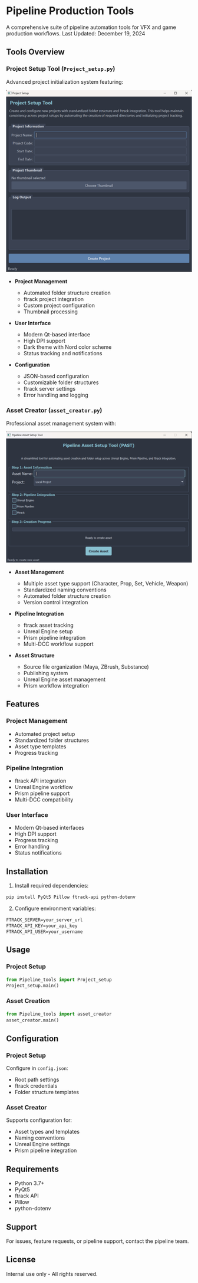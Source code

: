 # Pipeline Production Tools

A comprehensive suite of pipeline automation tools for VFX and game production workflows. Last Updated: December 19, 2024

## Tools Overview

### Project Setup Tool (`Project_setup.py`)
Advanced project initialization system featuring:

![Project Setup Tool UI](docs/images/ProjectCreator.png)

- **Project Management**
  - Automated folder structure creation
  - ftrack project integration
  - Custom project configuration
  - Thumbnail processing

- **User Interface**
  - Modern Qt-based interface
  - High DPI support
  - Dark theme with Nord color scheme
  - Status tracking and notifications

- **Configuration**
  - JSON-based configuration
  - Customizable folder structures
  - ftrack server settings
  - Error handling and logging

### Asset Creator (`asset_creator.py`)
Professional asset management system with:

![Pipeline Asset Creation Tool](docs/images/PAST_Tool.png)

- **Asset Management**
  - Multiple asset type support (Character, Prop, Set, Vehicle, Weapon)
  - Standardized naming conventions
  - Automated folder structure creation
  - Version control integration

- **Pipeline Integration**
  - ftrack asset tracking
  - Unreal Engine setup
  - Prism pipeline integration
  - Multi-DCC workflow support

- **Asset Structure**
  - Source file organization (Maya, ZBrush, Substance)
  - Publishing system
  - Unreal Engine asset management
  - Prism workflow integration

## Features

### Project Management
- Automated project setup
- Standardized folder structures
- Asset type templates
- Progress tracking

### Pipeline Integration
- ftrack API integration
- Unreal Engine workflow
- Prism pipeline support
- Multi-DCC compatibility

### User Interface
- Modern Qt-based interfaces
- High DPI support
- Progress tracking
- Error handling
- Status notifications

## Installation

1. Install required dependencies:
```bash
pip install PyQt5 Pillow ftrack-api python-dotenv
```

2. Configure environment variables:
```env
FTRACK_SERVER=your_server_url
FTRACK_API_KEY=your_api_key
FTRACK_API_USER=your_username
```

## Usage

### Project Setup
```python
from Pipeline_tools import Project_setup
Project_setup.main()
```

### Asset Creation
```python
from Pipeline_tools import asset_creator
asset_creator.main()
```

## Configuration

### Project Setup
Configure in `config.json`:
- Root path settings
- ftrack credentials
- Folder structure templates

### Asset Creator
Supports configuration for:
- Asset types and templates
- Naming conventions
- Unreal Engine settings
- Prism pipeline integration

## Requirements
- Python 3.7+
- PyQt5
- ftrack API
- Pillow
- python-dotenv

## Support
For issues, feature requests, or pipeline support, contact the pipeline team.

## License
Internal use only - All rights reserved.
